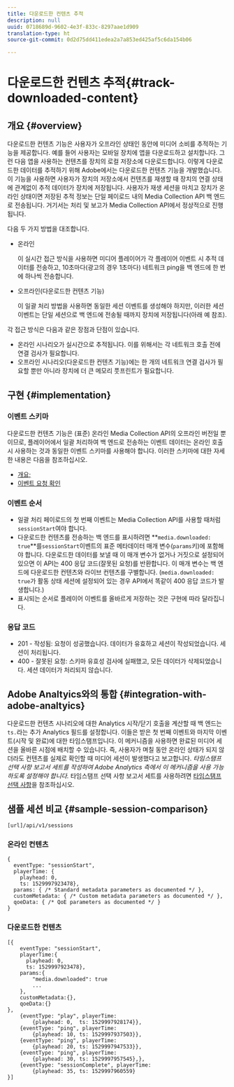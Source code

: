 ```yaml
---
title: 다운로드한 컨텐츠 추적
description: null
uuid: 0718689d-9602-4e3f-833c-8297aae1d909
translation-type: ht
source-git-commit: 0d2d75dd411edea2a7a853ed425af5c6da154b06

---
```



# 다운로드한 컨텐츠 추적{#track-downloaded-content}

## 개요 {#overview}

다운로드한 컨텐츠 기능은 사용자가 오프라인 상태인 동안에 미디어 소비를 추적하는 기능을 제공합니다. 예를 들어 사용자는 모바일 장치에 앱을 다운로드하고 설치합니다. 그런 다음 앱을 사용하는 컨텐츠를 장치의 로컬 저장소에 다운로드합니다. 이렇게 다운로드한 데이터를 추적하기 위해 Adobe에서는 다운로드한 컨텐츠 기능을 개발했습니다. 이 기능을 사용하면 사용자가 장치의 저장소에서 컨텐츠를 재생할 때 장치의 연결 상태에 관계없이 추적 데이터가 장치에 저장됩니다. 사용자가 재생 세션을 마치고 장치가 온라인 상태이면 저장된 추적 정보는 단일 페이로드 내의 Media Collection API 백 엔드로 전송됩니다. 거기서는 처리 및 보고가 Media Collection API에서 정상적으로 진행됩니다.

다음 두 가지 방법을 대조합니다.

* 온라인

   이 실시간 접근 방식을 사용하면 미디어 플레이어가 각 플레이어 이벤트 시 추적 데이터를 전송하고, 10초마다(광고의 경우 1초마다) 네트워크 ping을 백 엔드에 한 번에 하나씩 전송합니다.

* 오프라인(다운로드한 컨텐츠 기능)

   이 일괄 처리 방법을 사용하면 동일한 세션 이벤트를 생성해야 하지만, 이러한 세션 이벤트는 단일 세션으로 백 엔드에 전송될 때까지 장치에 저장됩니다(아래 예 참조).

각 접근 방식은 다음과 같은 장점과 단점이 있습니다.
* 온라인 시나리오가 실시간으로 추적됩니다. 이를 위해서는 각 네트워크 호출 전에 연결 검사가 필요합니다.
* 오프라인 시나리오(다운로드한 컨텐츠 기능)에는 한 개의 네트워크 연결 검사가 필요할 뿐만 아니라 장치에 더 큰 메모리 풋프린트가 필요합니다.

## 구현 {#implementation}

### 이벤트 스키마

다운로드한 컨텐츠 기능은 (표준) 온라인 Media Collection API의 오프라인 버전일 뿐이므로, 플레이어에서 일괄 처리하여 백 엔드로 전송하는 이벤트 데이터는 온라인 호출 시 사용하는 것과 동일한 이벤트 스키마를 사용해야 합니다. 이러한 스키마에 대한 자세한 내용은 다음을 참조하십시오.
* [개요;](/help/media-collection-api/mc-api-overview.md)
* [이벤트 요청 확인](/help/media-collection-api/mc-api-impl/mc-api-validate-reqs.md)

### 이벤트 순서

* 일괄 처리 페이로드의 첫 번째 이벤트는 Media Collection API를 사용할 때처럼 `sessionStart`여야 합니다.
* 다운로드한 컨텐츠를 전송하는 백 엔드를 표시하려면 **`media.downloaded: true`**를`sessionStart`이벤트의 표준 메타데이터 매개 변수(`params`키)에 포함해야 합니다. 다운로드한 데이터를 보낼 때 이 매개 변수가 없거나 거짓으로 설정되어 있으면 이 API는 400 응답 코드(잘못된 요청)를 반환합니다. 이 매개 변수는 백 엔드에 다운로드한 컨텐츠와 라이브 컨텐츠를 구별합니다. (`media.downloaded: true`가 활동 상태 세션에 설정되어 있는 경우 API에서 똑같이 400 응답 코드가 발생합니다.)
* 표시되는 순서로 플레이어 이벤트를 올바르게 저장하는 것은 구현에 따라 달라집니다.

### 응답 코드

* 201 - 작성됨: 요청이 성공했습니다. 데이터가 유효하고 세션이 작성되었습니다. 세션이 처리됩니다.
* 400 - 잘못된 요청: 스키마 유효성 검사에 실패했고, 모든 데이터가 삭제되었습니다. 세션 데이터가 처리되지 않습니다.

## Adobe Analtyics와의 통합 {#integration-with-adobe-analtyics}

다운로드한 컨텐츠 시나리오에 대한 Analytics 시작/닫기 호출을 계산할 때 백 엔드는 `ts.`라는 추가 Analytics 필드를 설정합니다. 이들은 받은 첫 번째 이벤트와 마지막 이벤트(시작 및 완료)에 대한 타임스탬프입니다. 이 메커니즘을 사용하면 완료된 미디어 세션을 올바른 시점에 배치할 수 있습니다. 즉, 사용자가 며칠 동안 온라인 상태가 되지 않더라도 컨텐츠를 실제로 확인할 때 미디어 세션이 발생했다고 보고합니다. _타임스탬프 선택 사항 보고서 세트를 작성하여 Adobe Analytics 측에서 이 메커니즘을 사용 가능하도록 설정해야 합니다._ 타임스탬프 선택 사항 보고서 세트를 사용하려면 [타임스탬프 선택 사항](https://docs.adobe.com/content/help/ko-KR/analytics/admin/admin-tools/timestamp-optional.html)을 참조하십시오.

## 샘플 세션 비교 {#sample-session-comparison}

```
[url]/api/v1/sessions
```

### 온라인 컨텐츠

```
{ 
  eventType: "sessionStart", 
  playerTime: { 
    playhead: 0,  
    ts: 1529997923478},  
  params: { /* Standard metadata parameters as documented */ },  
  customMetadata: { /* Custom metadata parameters as documented */ },  
  qoeData: { /* QoE parameters as documented */ } 
}
```

### 다운로드한 컨텐츠

```
[{ 
    eventType: "sessionStart", 
    playerTime:{
      playhead: 0, 
      ts: 1529997923478},  
    params:{
        "media.downloaded": true
        ...
    }, 
    customMetadata:{},  
    qoeData:{} 
}, 
    {eventType: "play", playerTime:
        {playhead: 0,  ts: 1529997928174}}, 
    {eventType: "ping", playerTime:
        {playhead: 10, ts: 1529997937503}}, 
    {eventType: "ping", playerTime:
        {playhead: 20, ts: 1529997947533}}, 
    {eventType: "ping", playerTime:
        {playhead: 30, ts: 1529997957545},}, 
    {eventType: "sessionComplete", playerTime:
        {playhead: 35, ts: 1529997960559} 
}]
```

